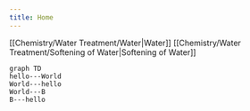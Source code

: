 ```yaml
---
title: Home
---
```

[[Chemistry/Water Treatment/Water|Water]]
[[Chemistry/Water Treatment/Softening of Water|Softening of Water]]

```mermaid
graph TD
hello---World
World---hello
World---B
B---hello
```